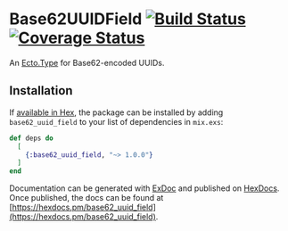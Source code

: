 # Base62UUIDField [![Build Status](https://travis-ci.com/jclem/base62_uuid_field.svg?branch=master)](https://travis-ci.com/jclem/base62_uuid_field) [![Coverage Status](https://coveralls.io/repos/github/jclem/base62_uuid_field/badge.svg?branch=master)](https://coveralls.io/github/jclem/base62_uuid_field?branch=master)

An [Ecto.Type](https://hexdocs.pm/ecto/Ecto.Type.html) for Base62-encoded UUIDs.

## Installation

If [available in Hex](https://hex.pm/docs/publish), the package can be installed
by adding `base62_uuid_field` to your list of dependencies in `mix.exs`:

```elixir
def deps do
  [
    {:base62_uuid_field, "~> 1.0.0"}
  ]
end
```

Documentation can be generated with [ExDoc](https://github.com/elixir-lang/ex_doc)
and published on [HexDocs](https://hexdocs.pm). Once published, the docs can
be found at [https://hexdocs.pm/base62_uuid_field](https://hexdocs.pm/base62_uuid_field).
